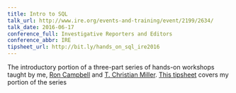```yaml
---
title: Intro to SQL
talk_url: http://www.ire.org/events-and-training/event/2199/2634/
talk_date: 2016-06-17
conference_full: Investigative Reporters and Editors
conference_abbr: IRE
tipsheet_url: http://bit.ly/hands_on_sql_ire2016
---
```

The introductory portion of a three-part series of hands-on workshops taught by me, [Ron Campbell](https://twitter.com/campbellronaldw) and [T. Christian Miller](https://twitter.com/txtianmiller). [This tipsheet](http://bit.ly/intro_to_sql_ire2016) covers my portion of the series